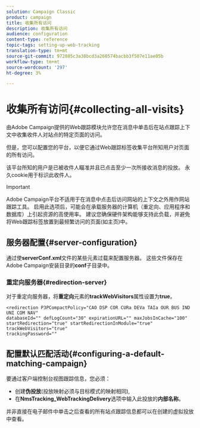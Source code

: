 ```yaml
---
solution: Campaign Classic
product: campaign
title: 收集所有访问
description: 收集所有访问
audience: configuration
content-type: reference
topic-tags: setting-up-web-tracking
translation-type: tm+mt
source-git-commit: 972885c3a38bcd3a260574bacbb3f507e11ae05b
workflow-type: tm+mt
source-wordcount: '297'
ht-degree: 3%

---
```



# 收集所有访问{#collecting-all-visits}

由Adobe Campaign提供的Web跟踪模块允许您在消息中单击后在站点跟踪上下文中收集收件人对站点的特定页面的访问。

但是，您可以配置您的平台，以便它通过Web跟踪标签收集平台所知用户对页面的所有访问。

该平台所知的用户是已被收件人瞄准并且已点击至少一次所接收消息的投放。 永久cookie用于标识此收件人。

>[!IMPORTANT]
>
>Adobe Campaign平台不适用于在消息中点击后访问网站的上下文之外用作网站跟踪工具。 启用此选项后，可能会在承载服务器的计算机（重定向、应用程序和数据库）上引起资源的高使用率。 建议您确保硬件架构能够支持此负载，并避免将Web跟踪标签放置到最频繁访问的页面(如主页)中。

## 服务器配置{#server-configuration}

通过使&#x200B;**serverConf.xml**&#x200B;文件的某些元素过载来配置服务器。 这些文件保存在Adobe Campaign安装目录的&#x200B;**conf**&#x200B;子目录中。

### 重定向服务器{#redirection-server}

对于重定向服务器，将&#x200B;**重定向**&#x200B;元素的&#x200B;**trackWebVisitors**&#x200B;属性设置为&#x200B;**true**。

```
<redirection P3PCompactPolicy="CAO DSP COR CURa DEVa TAIa OUR BUS IND UNI COM NAV"
databaseId="" defLogCount="30" expirationURL="" maxJobsInCache="100"
startRedirection="true" startRedirectionInModule="true" trackWebVisitors="true"
trackingPassword=""
```

## 配置默认匹配活动{#configuring-a-default-matching-campaign}

要通过客户端控制台视图跟踪信息，您必须：

* 创建&#x200B;**伪投放**(投放映射必须与目标模式的映射相同),
* 在&#x200B;**NmsTracking_WebTrackingDelivery**&#x200B;选项中输入此投放的&#x200B;**内部名称**。

并非直接在电子邮件中单击之后查看的所有站点跟踪信息都可以在创建的虚拟投放中查看。

